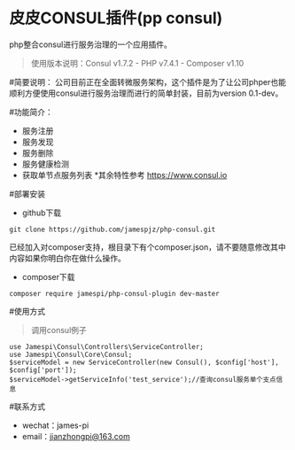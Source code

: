 # 皮皮CONSUL插件(pp consul)
php整合consul进行服务治理的一个应用插件。

>使用版本说明：Consul v1.7.2 - PHP v7.4.1 - Composer v1.10

#简要说明：
公司目前正在全面转微服务架构，这个插件是为了让公司phper也能顺利方便使用consul进行服务治理而进行的简单封装，目前为version 0.1-dev。

#功能简介：
* 服务注册
* 服务发现
* 服务删除
* 服务健康检测
* 获取单节点服务列表
*其余特性参考 https://www.consul.io

#部署安装
* github下载
```
git clone https://github.com/jamespjz/php-consul.git
```
已经加入对composer支持，根目录下有个composer.json，请不要随意修改其中内容如果你明白你在做什么操作。
* composer下载
```
composer require jamespi/php-consul-plugin dev-master
```

#使用方式
>调用consul例子
```
use Jamespi\Consul\Controllers\ServiceController;
use Jamespi\Consul\Core\Consul;
$serviceModel = new ServiceController(new Consul(), $config['host'], $config['port']);
$serviceModel->getServiceInfo('test_service');//查询consul服务单个支点信息
```

#联系方式
* wechat：james-pi
* email：jianzhongpi@163.com
